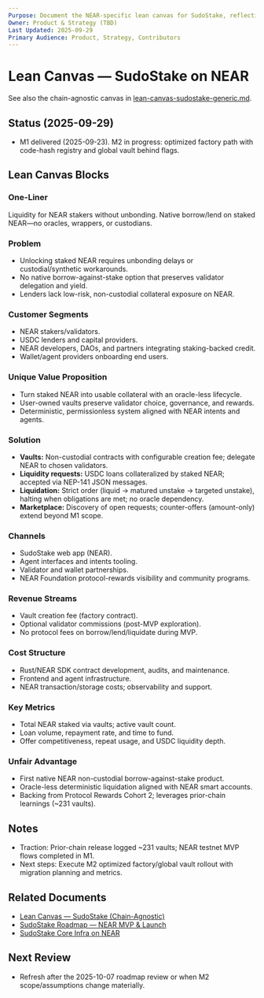 ```yaml
---
Purpose: Document the NEAR-specific lean canvas for SudoStake, reflecting current roadmap progress.
Owner: Product & Strategy (TBD)
Last Updated: 2025-09-29
Primary Audience: Product, Strategy, Contributors
---
```


# Lean Canvas — SudoStake on NEAR

See also the chain-agnostic canvas in [lean-canvas-sudostake-generic.md](./lean-canvas-sudostake-generic.md).

## Status (2025-09-29)
- M1 delivered (2025-09-23). M2 in progress: optimized factory path with code-hash registry and global vault behind flags.

## Lean Canvas Blocks

### One-Liner
Liquidity for NEAR stakers without unbonding. Native borrow/lend on staked NEAR—no oracles, wrappers, or custodians.

### Problem
- Unlocking staked NEAR requires unbonding delays or custodial/synthetic workarounds.
- No native borrow-against-stake option that preserves validator delegation and yield.
- Lenders lack low-risk, non-custodial collateral exposure on NEAR.

### Customer Segments
- NEAR stakers/validators.
- USDC lenders and capital providers.
- NEAR developers, DAOs, and partners integrating staking-backed credit.
- Wallet/agent providers onboarding end users.

### Unique Value Proposition
- Turn staked NEAR into usable collateral with an oracle-less lifecycle.
- User-owned vaults preserve validator choice, governance, and rewards.
- Deterministic, permissionless system aligned with NEAR intents and agents.

### Solution
- **Vaults:** Non-custodial contracts with configurable creation fee; delegate NEAR to chosen validators.
- **Liquidity requests:** USDC loans collateralized by staked NEAR; accepted via NEP-141 JSON messages.
- **Liquidation:** Strict order (liquid → matured unstake → targeted unstake), halting when obligations are met; no oracle dependency.
- **Marketplace:** Discovery of open requests; counter-offers (amount-only) extend beyond M1 scope.

### Channels
- SudoStake web app (NEAR).
- Agent interfaces and intents tooling.
- Validator and wallet partnerships.
- NEAR Foundation protocol-rewards visibility and community programs.

### Revenue Streams
- Vault creation fee (factory contract).
- Optional validator commissions (post-MVP exploration).
- No protocol fees on borrow/lend/liquidate during MVP.

### Cost Structure
- Rust/NEAR SDK contract development, audits, and maintenance.
- Frontend and agent infrastructure.
- NEAR transaction/storage costs; observability and support.

### Key Metrics
- Total NEAR staked via vaults; active vault count.
- Loan volume, repayment rate, and time to fund.
- Offer competitiveness, repeat usage, and USDC liquidity depth.

### Unfair Advantage
- First native NEAR non-custodial borrow-against-stake product.
- Oracle-less deterministic liquidation aligned with NEAR smart accounts.
- Backing from Protocol Rewards Cohort 2; leverages prior-chain learnings (~231 vaults).

## Notes
- Traction: Prior-chain release logged ~231 vaults; NEAR testnet MVP flows completed in M1.
- Next steps: Execute M2 optimized factory/global vault rollout with migration planning and metrics.

## Related Documents
- [Lean Canvas — SudoStake (Chain-Agnostic)](./lean-canvas-sudostake-generic.md)
- [SudoStake Roadmap — NEAR MVP & Launch](../execution/sudostake-roadmap-near-mvp.md)
- [SudoStake Core Infra on NEAR](../systems/sudostake-core-infra-on-near.md)

## Next Review
- Refresh after the 2025-10-07 roadmap review or when M2 scope/assumptions change materially.

